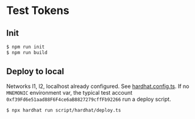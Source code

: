 # Test Tokens

## Init

```bash
$ npm run init
$ npm run build
```

## Deploy to local

Networks l1, l2, localhost already configured.
See [hardhat.config.ts](./hardhat.config.ts).
If no `MNEMONIC` environment var, the typical test account `0xf39Fd6e51aad88F6F4ce6aB8827279cffFb92266` run a deploy script.

```bash
$ npx hardhat run script/hardhat/deploy.ts
```
